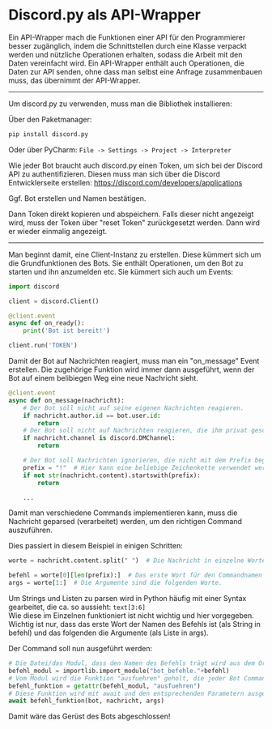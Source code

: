 # Discord.py als API-Wrapper
Ein API-Wrapper mach die Funktionen einer API für den Programmierer besser zugänglich, indem die Schnittstellen durch eine Klasse verpackt werden und nützliche Operationen erhalten, sodass die Arbeit mit den Daten vereinfacht wird.
Ein API-Wrapper enthält auch Operationen, die Daten zur API senden, ohne dass man selbst eine Anfrage zusammenbauen muss, das übernimmt der API-Wrapper.

---

Um discord.py zu verwenden, muss man die Bibliothek installieren:

Über den Paketmanager:
```bash
pip install discord.py
```

Oder über PyCharm: `File -> Settings -> Project -> Interpreter`

Wie jeder Bot braucht auch discord.py einen Token, um sich bei der Discord API zu authentifizieren. Diesen muss man sich über die Discord Entwicklerseite erstellen:
<https://discord.com/developers/applications>

Ggf. Bot erstellen und Namen bestätigen.

Dann Token direkt kopieren und abspeichern. Falls dieser nicht angezeigt wird, muss der Token über "reset Token" zurückgesetzt werden. Dann wird er wieder einmalig angezeigt.

---

Man beginnt damit, eine Client-Instanz zu erstellen. Diese kümmert sich um die Grundfunktionen des Bots. Sie enthält Operationen, um den Bot zu starten und ihn anzumelden etc. Sie kümmert sich auch um Events:

```python
import discord

client = discord.Client()

@client.event
async def on_ready():
    print('Bot ist bereit!')

client.run('TOKEN')

```

Damit der Bot auf Nachrichten reagiert, muss man ein "on_message" Event erstellen. Die zugehörige Funktion wird immer dann ausgeführt, wenn der Bot auf einem belibiegen Weg eine neue Nachricht sieht.

```python
@client.event
async def on_message(nachricht):
    # Der Bot soll nicht auf seine eigenen Nachrichten reagieren.
    if nachricht.author.id == bot.user.id:
        return
    # Der Bot soll nicht auf Nachrichten reagieren, die ihm privat geschrieben werden.
    if nachricht.channel is discord.DMChannel:
        return

    # Der Bot soll Nachrichten ignorieren, die nicht mit dem Prefix beginnen.
    prefix = "!"  # Hier kann eine beliebige Zeichenkette verwendet werden.
    if not str(nachricht.content).startswith(prefix):
        return

    ...
```

Damit man verschiedene Commands implementieren kann, muss die Nachricht geparsed (verarbeitet) werden, um den richtigen Command auszuführen.

Dies passiert in diesem Beispiel in einigen Schritten:

```python
worte = nachricht.content.split(" ")  # Die Nachricht in einzelne Worte zerlegen.

befehl = worte[0][len(prefix):]  # Das erste Wort für den Commandnamen verwenden und den Prefix vorne entfernen.
args = worte[1:]  # Die Argumente sind die folgenden Worte.
```

Um Strings und Listen zu parsen wird in Python häufig mit einer Syntax gearbeitet, die ca. so aussieht: `text[3:6]`<br>
Wie diese im Einzelnen funktioniert ist nicht wichtig und hier vorgegeben. Wichtig ist nur, dass das erste Wort der Namen des Befehls ist (als String in befehl) und das folgenden die Argumente (als Liste in args).

Der Command soll nun ausgeführt werden:

```python
# Die Datei/das Modul, dass den Namen des Befehls trägt wird aus dem Ordner "bot_befehle" importiert.
befehl_modul = importlib.import_module("bot_befehle."+befehl)
# Vom Modul wird die Funktion "ausfuehren" geholt, die jeder Bot Command haben muss.
befehl_funktion = getattr(befehl_modul, "ausfuehren")
# Diese Funktion wird mit await und den entsprechenden Parametern ausgeführt.
await befehl_funktion(bot, nachricht, args)
```

Damit wäre das Gerüst des Bots abgeschlossen!